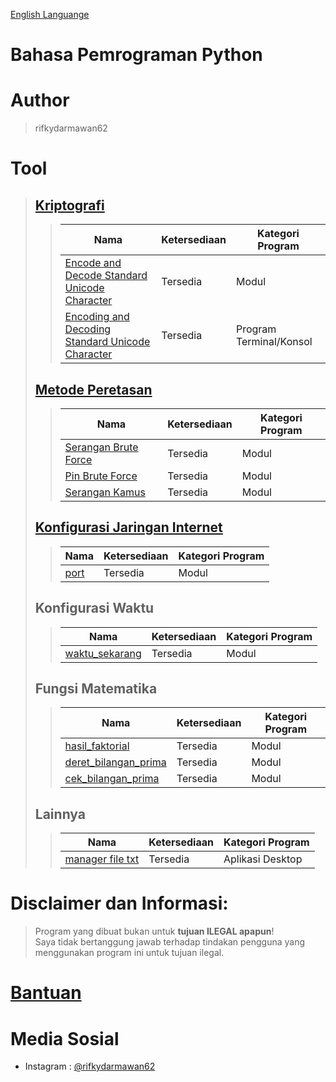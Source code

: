 [English Languange](https://github.com/rifkydarmawan62/Python/blob/Publik/README.md)

# Bahasa Pemrograman Python

# Author
> rifkydarmawan62

# Tool
> ## [Kriptografi](https://github.com/rifkydarmawan62/Python/tree/Publik/Modul/kriptografi)
>> | Nama | Ketersediaan | Kategori Program |
>> | --- | --- | --- |
>> | [Encode and Decode Standard Unicode Character](https://github.com/rifkydarmawan62/Python/blob/Publik/Modul/kriptografi/unicode_standar.py) | Tersedia | Modul |
>> | [Encoding and Decoding Standard Unicode Character](https://github.com/rifkydarmawan62/Python/blob/Publik/Modul/kriptografi/__main__.py) | Tersedia | Program Terminal/Konsol |
> ## [Metode Peretasan](https://github.com/rifkydarmawan62/Python/tree/Publik/Modul/metode_peretasan)
>> | Nama | Ketersediaan | Kategori Program |
>> | --- | --- | --- |
>> | [Serangan Brute Force](https://github.com/rifkydarmawan62/Python/blob/Publik/Modul/metode_peretasan/__init__.py) | Tersedia | Modul |
>> | [Pin Brute Force](https://github.com/rifkydarmawan62/Python/blob/Publik/Modul/metode_peretasan/__init__.py) | Tersedia | Modul |
>> | [Serangan Kamus](https://github.com/rifkydarmawan62/Python/blob/Publik/Modul/metode_peretasan/__init__.py) | Tersedia | Modul |
> ## [Konfigurasi Jaringan Internet](https://github.com/rifkydarmawan62/Python/tree/Publik/Modul/jaringan_internet)
>> | Nama | Ketersediaan| Kategori Program |
>> | --- | --- | --- |
>> | [port](https://github.com/rifkydarmawan62/Python/blob/Publik/Modul/port/__init__.py) | Tersedia | Modul |
> ## Konfigurasi Waktu
>> | Nama | Ketersediaan | Kategori Program |
>> | --- | --- | --- |
>> | [waktu_sekarang](https://github.com/rifkydarmawan62/Python/blob/Publik/Modul/waktu_sekarang/__init__.py) | Tersedia | Modul |
> ## Fungsi Matematika
>> | Nama | Ketersediaan | Kategori Program |
>> | --- | --- | --- |
>> | [hasil_faktorial](https://github.com/rifkydarmawan62/Python/blob/Publik/Modul/matematika/__init__.py) | Tersedia | Modul |
>> | [deret_bilangan_prima](https://github.com/rifkydarmawan62/Python/blob/Publik/Modul/matematika/__init__.py) | Tersedia | Modul |
>> | [cek_bilangan_prima](https://github.com/rifkydarmawan62/Python/blob/Publik/Modul/matematika/__init__.py) | Tersedia | Modul |
> ## Lainnya
>> | Nama | Ketersediaan | Kategori Program |
>> | --- | --- | --- |
>> | [manager file txt](https://github.com/rifkydarmawan62/Python/tree/Publik/Manager%20File%20txt) | Tersedia | Aplikasi Desktop |
# Disclaimer dan Informasi:
> Program yang dibuat bukan untuk **tujuan ILEGAL apapun**!  
> Saya tidak bertanggung jawab terhadap tindakan pengguna yang menggunakan program ini untuk tujuan ilegal.  
# [Bantuan](https://github.com/rifkydarmawan62/Python/blob/Publik/Modul/README.md)
# Media Sosial
- Instagram : [@rifkydarmawan62](https://www.instagram.com/rifkydarmawan62/)

